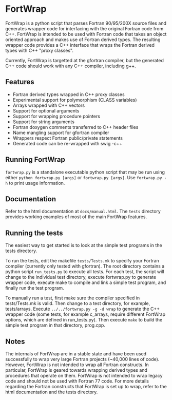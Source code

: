 # FortWrap

FortWrap is a python script that parses Fortran 90/95/200X source files and
generates wrapper code for interfacing with the original Fortran code
from C++. FortWrap is intended to be used with Fortran code that takes
an object oriented approach and makes use of Fortran derived
types. The resulting wrapper code provides a C++ interface that wraps
the Fortran derived types with C++ "proxy classes".

Currently, FortWrap is targetted at the gfortran compiler,
but the generated C++ code should work with any C++ compiler,
including g++.

## Features

* Fortran derived types wrapped in C++ proxy classes
* Experimental support for polymorphism (CLASS variables)
* Arrays wrapped with C++ vectors
* Support for optional arguments
* Support for wrapping procedure pointers
* Support for string arguments
* Fortran doxygen comments transferred to C++ header files
* Name mangling support for gfortran compiler
* Wrappers respect Fortran public/private statements
* Generated code can be re-wrapped with swig -c++

## Running FortWrap

`fortwrap.py` is a standalone executable python script that may be run using
either `python fortwrap.py [args]` or `fortwrap.py [args]`.  Use `fortwrap.py
-h` to print usage information.

## Documentation

Refer to the html documentation at `docs/manual.html`.  The `tests` directory
provides working examples of most of the main FortWrap features.

## Running the tests

The easiest way to get started is to look at the simple test programs
in the tests directory.

To run the tests, edit the makefile `tests/Tests.mk` to specify your
Fortran compiler (currently only tested with gfortran).  The root directory contains a python script
`run_tests.py` to execute all tests.  For each test, the script will
change to the individual test directory, execute fortwrap.py to
generate wrapper code, execute make to compile and link a simple test
program, and finally run the test program.

To manually run a test, first make sure the compiler specified in
tests/Tests.mk is valid.  Then change to a test directory, for
example, tests/arrays.  Execute `../../fortwrap.py -g -d wrap`
to generate the C++ wrapper code (some tests, for example c_arrays,
require different FortWrap options, which are defined in
run_tests.py).  Then execute `make` to build the simple test program
in that directory, prog.cpp.

## Notes

The internals of FortWrap are in a stable state and have been used
successfully to wrap very large Fortran projects (~40,000 lines of
code).  However, FortWrap is not intended to wrap all Fortran
constructs.  In particular, FortWrap is geared towards wrapping
derived types and procedures that operate on them.  FortWrap is not
intended to wrap legacy code and should not be used with Fortran 77
code.  For more details regarding the Fortran constructs that FortWrap
is set up to wrap, refer to the html documentation and the tests
directory.
